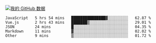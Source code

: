 [![我的 GitHub 数据](https://github-readme-stats.vercel.app/api?username=unbrain&?theme=dark)]()

<!--START_SECTION:waka-->
```text
JavaScript   5 hrs 54 mins   ███████████████▓░░░░░░░░░   62.87 % 
Vue.js       2 hrs 43 mins   ███████▒░░░░░░░░░░░░░░░░░   29.01 % 
JSON         24 mins         █░░░░░░░░░░░░░░░░░░░░░░░░   04.35 % 
Markdown     11 mins         ▓░░░░░░░░░░░░░░░░░░░░░░░░   02.02 % 
Other        9 mins          ▒░░░░░░░░░░░░░░░░░░░░░░░░   01.72 % 
```
<!--END_SECTION:waka-->
